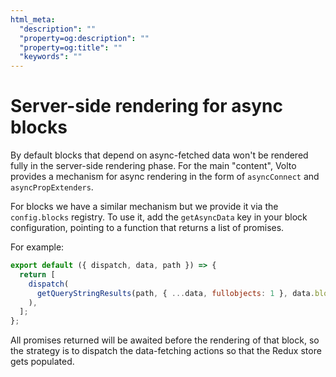 ```yaml
---
html_meta:
  "description": ""
  "property=og:description": ""
  "property=og:title": ""
  "keywords": ""
---
```


# Server-side rendering for async blocks

By default blocks that depend on async-fetched data won't be rendered fully in
the server-side rendering phase. For the main "content", Volto provides
a mechanism for async rendering in the form of `asyncConnect` and
`asyncPropExtenders`.

For blocks we have a similar mechanism but we provide it via the
`config.blocks` registry. To use it, add the `getAsyncData` key in your block
configuration, pointing to a function that returns a list of promises.

For example:

```js
export default ({ dispatch, data, path }) => {
  return [
    dispatch(
      getQueryStringResults(path, { ...data, fullobjects: 1 }, data.block),
    ),
  ];
};
```

All promises returned will be awaited before the rendering of that block, so
the strategy is to dispatch the data-fetching actions so that the Redux store
gets populated.

